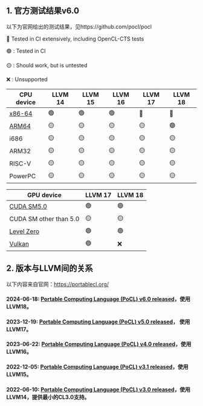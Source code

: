 





## 1. 官方测试结果v6.0

以下为官网给出的测试结果，见https://github.com/pocl/pocl

🔶 Tested in CI extensively, including OpenCL-CTS tests

🟢 : Tested in CI

🟡 : Should work, but is untested

❌ : Unsupported

| CPU device                                                   | LLVM 14 | LLVM 15 | LLVM 16 | LLVM 17 | LLVM 18 |
| ------------------------------------------------------------ | ------- | ------- | ------- | ------- | ------- |
| [x86-64](https://github.com/pocl/pocl/actions/workflows/build_linux_gh.yml) | 🟢       | 🟢       | 🟢       | 🔶       | 🔶       |
| [ARM64](https://github.com/pocl/pocl/actions/workflows/build_arm64.yml) | 🟡       | 🟡       | 🟡       | 🟡       | 🟢       |
| i686                                                         | 🟡       | 🟡       | 🟡       | 🟡       | 🟡       |
| ARM32                                                        | 🟡       | 🟡       | 🟡       | 🟡       | 🟡       |
| RISC-V                                                       | 🟡       | 🟡       | 🟡       | 🟡       | 🟡       |
| PowerPC                                                      | 🟡       | 🟡       | 🟡       | 🟡       | 🟡       |

| GPU device                                                   | LLVM 17 | LLVM 18 |
| ------------------------------------------------------------ | ------- | ------- |
| [CUDA SM5.0](https://github.com/pocl/pocl/actions/workflows/build_cuda.yml) | 🟢       | 🟢       |
| CUDA SM other than 5.0                                       | 🟡       | 🟡       |
| [Level Zero](https://github.com/pocl/pocl/actions/workflows/build_level0.yml) | 🟢       | 🟢       |
| [Vulkan](https://github.com/pocl/pocl/actions/workflows/build_openasip_vulkan.yml) | 🟢       | ❌       |



## 2. 版本与LLVM间的关系

以下内容来自官网：https://portablecl.org/

#### 2024-06-18: [Portable Computing Language (PoCL) v6.0 released](http://portablecl.org/docs/html/notes_6_0.html)，使用LLVM18。

#### 2023-12-19: [Portable Computing Language (PoCL) v5.0 released](http://portablecl.org/docs/html/notes_5_0.html)， 使用LLVM17。

#### 2023-06-22: [Portable Computing Language (PoCL) v4.0 released](https://portablecl.org/pocl-4.0.html)，使用LLVM16。

#### 2022-12-05: [Portable Computing Language (PoCL) v3.1 released](https://portablecl.org/pocl-3.1.html)，使用LLVM15。

#### 2022-06-10: [Portable Computing Language (PoCL) v3.0 released](https://portablecl.org/pocl-3.0.html)，使用LLVM14，提供最小的CL3.0支持。





